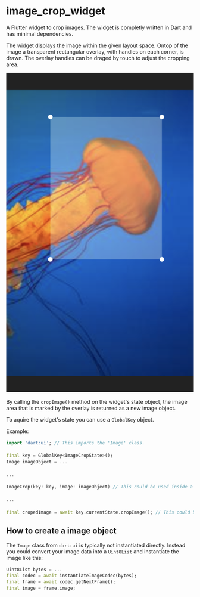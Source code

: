 # image_crop_widget

A Flutter widget to crop images. The widget is completly written in Dart and has minimal dependencies.

The widget displays the image within the given layout space. Ontop of the image a transparent rectangular overlay, with handles on each corner, is drawn. The overlay handles can be draged by touch to adjust the cropping area.

![Example](/assets/example.png)

By calling the `cropImage()` method on the widget's state object, the image area that is marked by the overlay is returned as a new image object.

To aquire the widget's state you can use a `GlobalKey` object.

Example:

```Dart
import 'dart:ui'; // This imports the 'Image' class.

final key = GlobalKey<ImageCropState>();
Image imageObject = ...

...

ImageCrop(key: key, image: imageObject) // This could be used inside a  build method.

...

final cropedImage = await key.currentState.cropImage(); // This could be used inside a 'onPress' handler method.
```

## How to create a image object

The `Image` class from `dart:ui` is typically not instantiated directly. Instead you could convert your image data into a `Uint8List` and instantiate the image like this:

```Dart
Uint8List bytes = ...
final codec = await instantiateImageCodec(bytes);
final frame = await codec.getNextFrame();
final image = frame.image;
```
